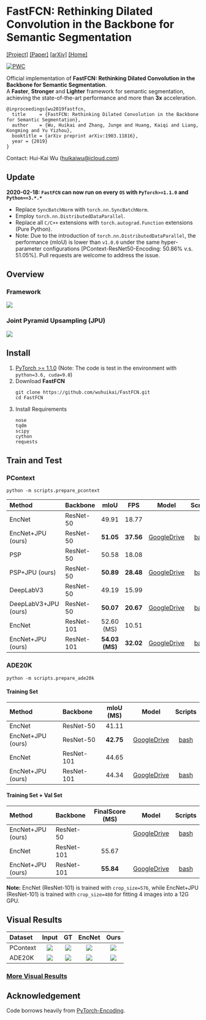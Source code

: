 # FastFCN: Rethinking Dilated Convolution in the Backbone for Semantic Segmentation
[[Project]](http://wuhuikai.me/FastFCNProject/)    [[Paper]](http://wuhuikai.me/FastFCNProject/fast_fcn.pdf)    [[arXiv]](https://arxiv.org/abs/1903.11816)    [[Home]](http://wuhuikai.me) 

[![PWC](https://img.shields.io/endpoint.svg?url=https://paperswithcode.com/badge/fastfcn-rethinking-dilated-convolution-in-the/semantic-segmentation-pascal-context)](https://paperswithcode.com/sota/semantic-segmentation-pascal-context?p=fastfcn-rethinking-dilated-convolution-in-the)

Official implementation of **FastFCN: Rethinking Dilated Convolution in the Backbone for Semantic Segmentation**.   
A **Faster**, **Stronger** and **Lighter** framework for semantic segmentation, achieving the state-of-the-art performance and more than **3x** acceleration.
```
@inproceedings{wu2019fastfcn,
  title     = {FastFCN: Rethinking Dilated Convolution in the Backbone for Semantic Segmentation},
  author    = {Wu, Huikai and Zhang, Junge and Huang, Kaiqi and Liang, Kongming and Yu Yizhou},
  booktitle = {arXiv preprint arXiv:1903.11816},
  year = {2019}
}
```
Contact: Hui-Kai Wu (huikaiwu@icloud.com)

## Update
**2020-02-18: `FastFCN` can now run on every `OS` with `PyTorch>=1.1.0` and `Python==3.*.*`**
- Replace `SyncBatchNorm` with `torch.nn.SyncBatchNorm`.
- Employ `torch.nn.DistributedDataParallel`.
- Replace all `C/C++` extensions with `torch.autograd.Function` extensions (Pure Python).
- Note: Due to the introduction of `torch.nn.DistributedDataParallel`, the performance (mIoU) is lower than `v1.0.0` under the same hyper-parameter configurations [PContext-ResNet50-Encoding: 50.86% v.s. 51.05%]. Pull requests are welcome to address the issue.

## Overview
### Framework
![](images/Framework.png)
### Joint Pyramid Upsampling (JPU)
![](images/JPU.png)

## Install
1. [PyTorch >= 1.1.0](https://pytorch.org/get-started/locally) (Note: The code is test in the environment with `python=3.6, cuda=9.0`)
2. Download **FastFCN**
   ```
   git clone https://github.com/wuhuikai/FastFCN.git
   cd FastFCN
   ```
3. Install Requirements
   ```
   nose
   tqdm
   scipy
   cython
   requests
   ```

## Train and Test
### PContext
```
python -m scripts.prepare_pcontext
```
| Method | Backbone | mIoU | FPS | Model | Scripts |
|:----|:----|:---:|:---:|:---:|:---:|
| EncNet | ResNet-50 | 49.91 | 18.77 |  |  |
| EncNet+JPU (ours) | ResNet-50 | **51.05** | **37.56** | [GoogleDrive](https://drive.google.com/open?id=1Hy_GWVnTyJBNv4Hejwh5LKa8S_ph27y0) | [bash](experiments/segmentation/scripts/encnet_res50_pcontext.sh) |
| PSP | ResNet-50 | 50.58 | 18.08 |  |  |
| PSP+JPU (ours) | ResNet-50 | **50.89** | **28.48** | [GoogleDrive](https://drive.google.com/open?id=1fJItp7B7uz6s69fmquqtm18A72EJE5jm) | [bash](experiments/segmentation/scripts/psp_res50_pcontext.sh) |
| DeepLabV3 | ResNet-50 | 49.19 | 15.99 |  |  |
| DeepLabV3+JPU (ours) | ResNet-50 | **50.07** | **20.67** | [GoogleDrive](https://drive.google.com/open?id=11s20bUkPrZXXmFqYpwC_h1G57CB8g2u9) | [bash](experiments/segmentation/scripts/deeplab_res50_pcontext.sh) |
| EncNet | ResNet-101 | 52.60 (MS) | 10.51 |  |  |
| EncNet+JPU (ours) | ResNet-101 | **54.03 (MS)** | **32.02** | [GoogleDrive](https://drive.google.com/open?id=1GOIma8cXTKfTa2qSIcDO8EmctyoDzHuV) | [bash](experiments/segmentation/scripts/encnet_res101_pcontext.sh) |

### ADE20K
```
python -m scripts.prepare_ade20k
```
#### Training Set
| Method | Backbone | mIoU (MS) | Model | Scripts |
|:----|:----|:---:|:---:|:---:|
| EncNet | ResNet-50 | 41.11 | | |
| EncNet+JPU (ours) | ResNet-50 | **42.75** | [GoogleDrive](https://drive.google.com/open?id=1EdHDjNDtPmVgSD7RYjeyXy7SSYpTzYyN) | [bash](experiments/segmentation/scripts/encnet_res50_ade20k_train.sh) |
| EncNet | ResNet-101 | 44.65 | | |
| EncNet+JPU (ours) | ResNet-101 | 44.34 | [GoogleDrive](https://drive.google.com/open?id=1WFkbf8OWJmLGnOz5M_IxIZtiHKn2_bEp) | [bash](experiments/segmentation/scripts/encnet_res101_ade20k_train.sh) |
#### Training Set + Val Set
| Method | Backbone | FinalScore (MS) | Model | Scripts |
|:----|:----|:---:|:---:|:---:|
| EncNet+JPU (ours) | ResNet-50 |  | [GoogleDrive](https://drive.google.com/open?id=10u8ISncp0NukwQb0K94GsH_AHgT6hgxc) | [bash](experiments/segmentation/scripts/encnet_res50_ade20k_trainval.sh) |
| EncNet | ResNet-101 | 55.67 | | |
| EncNet+JPU (ours) | ResNet-101 | **55.84** | [GoogleDrive](https://drive.google.com/open?id=15gdJeKFy7OXhAr6mQNYvu25LiPwFfQ-Z) | [bash](experiments/segmentation/scripts/encnet_res101_ade20k_trainval.sh) |

**Note:** EncNet (ResNet-101) is trained with `crop_size=576`, while EncNet+JPU (ResNet-101) is trained with `crop_size=480` for fitting 4 images into a 12G GPU.

## Visual Results
|Dataset|Input|GT|EncNet|Ours|
|:----|:---:|:---:|:---:|:---:|
|PContext|![](images/img_2009_001858.jpg)|![](images/gt_2009_001858.png)|![](images/encnet_2009_001858.png)|![](images/ours_2009_001858.png)|
|ADE20K|![](images/img_ADE_val_00001086.jpg)|![](images/gt_ADE_val_00001086.png)|![](images/encnet_ADE_val_00001086.png)|![](images/ours_ADE_val_00001086.png)|

### [More Visual Results](http://wuhuikai.me/FastFCNProject/#visual)

## Acknowledgement
Code borrows heavily from [PyTorch-Encoding](https://github.com/zhanghang1989/PyTorch-Encoding).
